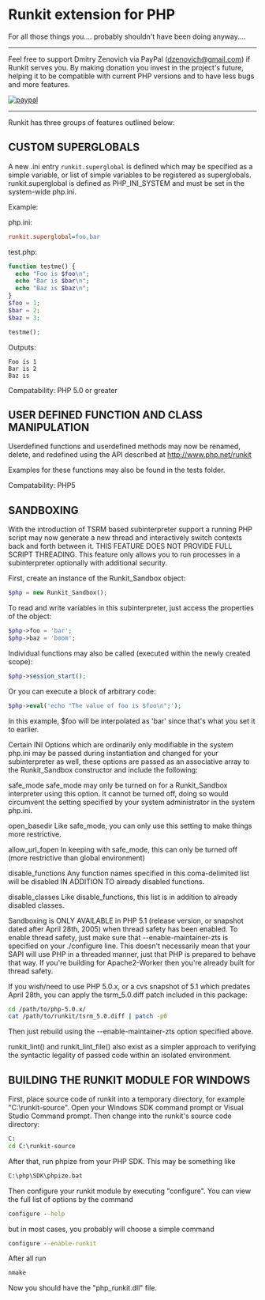 Runkit extension for PHP
========================

For all those things you.... probably shouldn't have been doing anyway....

---------------------
Feel free to support Dmitry Zenovich via PayPal (dzenovich@gmail.com) if Runkit serves you.
By making donation you invest in the project's future, helping it to be compatible with current PHP versions
and to have less bugs and more features.

[![paypal](https://www.paypalobjects.com/en_US/i/btn/btn_donateCC_LG.gif)](https://www.paypal.com/cgi-bin/webscr?cmd=_s-xclick&hosted_button_id=P2WY8LBB2YGMQ)

---------------------

Runkit has three groups of features outlined below:


## CUSTOM SUPERGLOBALS
A new .ini entry `runkit.superglobal` is defined which may be specified as a simple variable, or list of simple variables to be registered as
superglobals.  runkit.superglobal is defined as PHP_INI_SYSTEM and must be set in the system-wide php.ini.

Example:

php.ini:
```ini
runkit.superglobal=foo,bar
```

test.php:
```php
function testme() {
  echo "Foo is $foo\n";
  echo "Bar is $bar\n";
  echo "Baz is $baz\n";
}
$foo = 1;
$bar = 2;
$baz = 3;

testme();
```

Outputs:
```
Foo is 1
Bar is 2
Baz is
```

Compatability: PHP 5.0 or greater


## USER DEFINED FUNCTION AND CLASS MANIPULATION
Userdefined functions and userdefined methods may now be renamed, delete, and redefined using the API described at http://www.php.net/runkit

Examples for these functions may also be found in the tests folder.

Compatability: PHP5


## SANDBOXING
With the introduction of TSRM based subinterpreter support a running PHP script may now generate a new thread and interactively switch contexts back and
forth between it.  THIS FEATURE DOES NOT PROVIDE FULL SCRIPT THREADING.  This feature only allows you to run processes in a subinterpreter optionally
with additional security.

First, create an instance of the Runkit_Sandbox object:

```php
$php = new Runkit_Sandbox();
```

To read and write variables in this subinterpreter, just access the properties of the object:

```php
$php->foo = 'bar';
$php->baz = 'boom';
```

Individual functions may also be called (executed within the newly created scope):

```php
$php->session_start();
```

Or you can execute a block of arbitrary code:

```php
$php->eval('echo "The value of foo is $foo\n";');
```

In this example, $foo will be interpolated as 'bar' since that's what you set it to earlier.

Certain INI Options which are ordinarily only modifiable in the system php.ini may be passed during instantiation and changed for your subinterpreter as
well, these options are passed as an associative array to the Runkit_Sandbox constructor and include the following:

safe_mode			safe_mode may only be turned on for a Runkit_Sandbox interpreter using this option.  It cannot be turned off, doing so would
					circumvent the setting specified by your system administrator in the system php.ini.

open_basedir		Like safe_mode, you can only use this setting to make things more restrictive.

allow_url_fopen		In keeping with safe_mode, this can only be turned off (more restrictive than global environment)

disable_functions	Any function names specified in this coma-delimited list will be disabled IN ADDITION TO already disabled functions.

disable_classes		Like disable_functions, this list is in addition to already disabled classes.

Sandboxing is ONLY AVAILABLE in PHP 5.1 (release version, or snapshot dated after April 28th, 2005) when thread safety has been enabled.  To enable
thread safety, just make sure that --enable-maintainer-zts is specified on your ./configure line.  This doesn't necessarily mean that your SAPI will use
PHP in a threaded manner, just that PHP is prepared to behave that way.  If you're building for Apache2-Worker then you're already built for thread
safety.

If you wish/need to use PHP 5.0.x, or a cvs snapshot of 5.1 which predates April 28th, you can apply the tsrm_5.0.diff patch included in this package:

```sh
cd /path/to/php-5.0.x/
cat /path/to/runkit/tsrm_5.0.diff | patch -p0
```

Then just rebuild using the --enable-maintainer-zts option specified above.


runkit_lint() and runkit_lint_file() also exist as a simpler approach to verifying the syntactic legality of passed code within an isolated environment.


## BUILDING THE RUNKIT MODULE FOR WINDOWS
First, place source code of runkit into a temporary directory, for example "C:\runkit-source".
Open your Windows SDK command prompt or Visual Studio Command prompt.
Then change into the runkit's source code directory:

```cmd
C:
cd C:\runkit-source
```

After that, run phpize from your PHP SDK. This may be something like

```cmd
C:\php\SDK\phpize.bat
```

Then configure your runkit module by executing "configure". You can view the full list of options by the command

```cmd
configure --help
```

but in most cases, you probably will choose a simple command

```cmd
configure --enable-runkit
```

After all run

```cmd
nmake
```

Now you should have the "php_runkit.dll" file.

